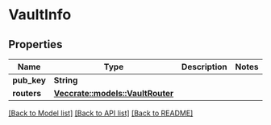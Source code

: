 # VaultInfo

## Properties

Name | Type | Description | Notes
------------ | ------------- | ------------- | -------------
**pub_key** | **String** |  | 
**routers** | [**Vec<crate::models::VaultRouter>**](VaultRouter.md) |  | 

[[Back to Model list]](../README.md#documentation-for-models) [[Back to API list]](../README.md#documentation-for-api-endpoints) [[Back to README]](../README.md)


